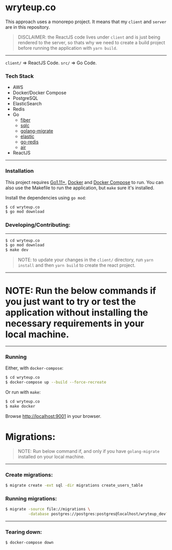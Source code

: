 # wryteup.co
This approach uses a monorepo project. It means that my `client` and `server` are in this repository.

>DISCLAIMER: the ReactJS code lives under `client` and is just being rendered to the server, so thats why we need to create a build project before running the application with `yarn build`.

---
`client/` => ReactJS Code.
`src/`    => Go Code.

### Tech Stack
  - AWS
  - Docker/Docker Compose
  - PostgreSQL
  - ElasticSearch
  - Redis
  - Go
    * [fiber](https://github.com/gofiber/fiber)
    * [sqlc](https://github.com/kyleconroy/sqlc)
    * [golang-migrate](https://github.com/golang-migrate/migrate)
    * [elastic](https://github.com/olivere/elastic)
    * [go-redis](https://github.com/go-redis/redis)
    * [air](https://github.com/cosmtrek/air)
  - ReactJS

---
### Installation

This project requires [Go1.11+](https://golang.org/dl), [Docker](https://www.docker.com/) and [Docker Compose](https://docs.docker.com/compose/install/) to run. You can also use the Makefile to run the application, but `make` sure it's installed.

Install the dependencies using `go mod`:
```sh
$ cd wryteup.co
$ go mod download
```

### Developing/Contributing:
---
```sh
$ cd wryteup.co
$ go mod download
$ make dev
```
> NOTE: to update your changes in the `client/` directory, run `yarn install` and then `yarn build` to create the react project.

---
# NOTE: Run the below commands if you just want to try or test the application without installing the necessary requirements in your local machine.
---
### Running
Either, with `docker-compose`:
```sh
$ cd wryteup.co
$ docker-compose up --build --force-recreate
```

Or run with `make`:
```sh
$ cd wryteup.co
$ make docker
```
Browse [http://localhost:9001](http://localhost:9001) in your browser.

# Migrations:
> NOTE: Run below command if, and only if you have `golang-migrate` installed on your local machine.
---
### Create migrations:
```sh
$ migrate create -ext sql -dir migrations create_users_table
```

### Running migrations:
```sh
$ migrate -source file://migrations \
          -database postgres://postgres:postgres@localhost/wryteup_dev?sslmode=disable up
```

---
### Tearing down:
```sh
$ docker-compose down
```